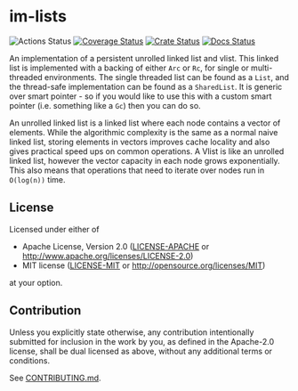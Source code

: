 # im-lists

![Actions Status](https://github.com/mattwparas/im-lists/workflows/Build/badge.svg) [![Coverage Status](https://coveralls.io/repos/github/mattwparas/im-lists/badge.svg?branch=master)](https://coveralls.io/github/mattwparas/im-lists?branch=master) [![Crate Status](https://img.shields.io/crates/v/im-lists.svg)](https://crates.io/crates/im-lists) [![Docs Status](https://docs.rs/im-lists/badge.svg)](https://docs.rs/im-lists/0.1.0/im_lists/)

An implementation of a persistent unrolled linked list and vlist. This linked list is implemented with a backing of either `Arc` or `Rc`, for single or multi-threaded environments. The single threaded list can be found as a `List`, and the thread-safe implementation can be found as a `SharedList`. It is generic over smart pointer - so if you would like to use this with a custom smart pointer (i.e. something like a `Gc`) then you can do so.

An unrolled linked list is a linked list where each node contains a vector of elements. While the algorithmic complexity is the same as a normal naive linked list, storing elements in vectors improves cache locality and also gives practical speed ups on common operations. A Vlist is like an unrolled linked list, however the vector capacity in each node grows exponentially. This also means that operations that need to iterate over nodes run in `O(log(n))` time.

## License

Licensed under either of

* Apache License, Version 2.0
   ([LICENSE-APACHE](https://github.com/mattwparas/im-lists/blob/master/LICENSE-APACHE) or <http://www.apache.org/licenses/LICENSE-2.0>)
* MIT license
   ([LICENSE-MIT](https://github.com/mattwparas/im-lists/blob/master/LICENSE-MIT) or <http://opensource.org/licenses/MIT>)

at your option.

## Contribution

Unless you explicitly state otherwise, any contribution intentionally submitted
for inclusion in the work by you, as defined in the Apache-2.0 license, shall be
dual licensed as above, without any additional terms or conditions.

See [CONTRIBUTING.md](https://github.com/mattwparas/im-lists/blob/master/CONTRIBUTING.md).
